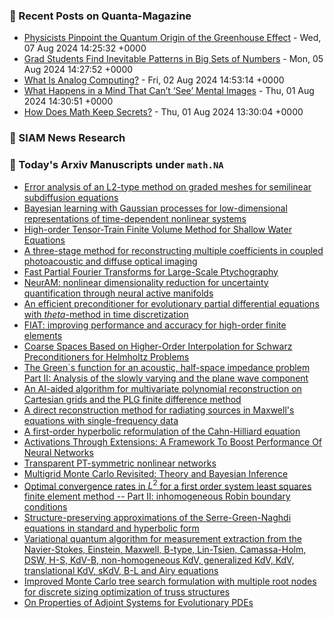 ### 📝 Recent Posts on Quanta-Magazine
<!-- quanta starts -->
* <a href="https://www.quantamagazine.org/physicists-pinpoint-the-quantum-origin-of-the-greenhouse-effect-20240807/">Physicists Pinpoint the Quantum Origin of the Greenhouse Effect</a> - Wed, 07 Aug 2024 14:25:32 +0000
* <a href="https://www.quantamagazine.org/grad-students-find-inevitable-patterns-in-big-sets-of-numbers-20240805/">Grad Students Find Inevitable Patterns in Big Sets of Numbers</a> - Mon, 05 Aug 2024 14:27:52 +0000
* <a href="https://www.quantamagazine.org/what-is-analog-computing-20240802/">What Is Analog Computing?</a> - Fri, 02 Aug 2024 14:53:14 +0000
* <a href="https://www.quantamagazine.org/what-happens-in-a-mind-that-cant-see-mental-images-20240801/">What Happens in a Mind That Can’t ‘See’ Mental Images</a> - Thu, 01 Aug 2024 14:30:51 +0000
* <a href="https://www.quantamagazine.org/how-does-math-keep-secrets-20240801/">How Does Math Keep Secrets?</a> - Thu, 01 Aug 2024 13:30:04 +0000
<!-- quanta ends -->

### 📝 SIAM News Research
<!-- siam-news starts -->

<!-- siam-news ends -->

### 📝 Today's Arxiv Manuscripts under ``math.NA``
<!-- arxiv-math-na starts -->
* <a href="https://arxiv.org/abs/2408.03420">Error analysis of an L2-type method on graded meshes for semilinear subdiffusion equations</a>
* <a href="https://arxiv.org/abs/2408.03455">Bayesian learning with Gaussian processes for low-dimensional representations of time-dependent nonlinear systems</a>
* <a href="https://arxiv.org/abs/2408.03483">High-order Tensor-Train Finite Volume Method for Shallow Water Equations</a>
* <a href="https://arxiv.org/abs/2408.03496">A three-stage method for reconstructing multiple coefficients in coupled photoacoustic and diffuse optical imaging</a>
* <a href="https://arxiv.org/abs/2408.03532">Fast Partial Fourier Transforms for Large-Scale Ptychography</a>
* <a href="https://arxiv.org/abs/2408.03534">NeurAM: nonlinear dimensionality reduction for uncertainty quantification through neural active manifolds</a>
* <a href="https://arxiv.org/abs/2408.03535">An efficient preconditioner for evolutionary partial differential equations with $theta$-method in time discretization</a>
* <a href="https://arxiv.org/abs/2408.03565">FIAT: improving performance and accuracy for high-order finite elements</a>
* <a href="https://arxiv.org/abs/2408.03571">Coarse Spaces Based on Higher-Order Interpolation for Schwarz Preconditioners for Helmholtz Problems</a>
* <a href="https://arxiv.org/abs/2408.03587">The Green`s function for an acoustic, half-space impedance problem Part II: Analysis of the slowly varying and the plane wave component</a>
* <a href="https://arxiv.org/abs/2408.03814">An AI-aided algorithm for multivariate polynomial reconstruction on Cartesian grids and the PLG finite difference method</a>
* <a href="https://arxiv.org/abs/2408.03826">A direct reconstruction method for radiating sources in Maxwell's equations with single-frequency data</a>
* <a href="https://arxiv.org/abs/2408.03862">A first-order hyperbolic reformulation of the Cahn-Hilliard equation</a>
* <a href="https://arxiv.org/abs/2408.03599">Activations Through Extensions: A Framework To Boost Performance Of Neural Networks</a>
* <a href="https://arxiv.org/abs/2408.03709">Transparent PT-symmetric nonlinear networks</a>
* <a href="https://arxiv.org/abs/2407.12149">Multigrid Monte Carlo Revisited: Theory and Bayesian Inference</a>
* <a href="https://arxiv.org/abs/2407.14424">Optimal convergence rates in $L^2$ for a first order system least squares finite element method -- Part II: inhomogeneous Robin boundary conditions</a>
* <a href="https://arxiv.org/abs/2408.02665">Structure-preserving approximations of the Serre-Green-Naghdi equations in standard and hyperbolic form</a>
* <a href="https://arxiv.org/abs/2209.07714">Variational quantum algorithm for measurement extraction from the Navier-Stokes, Einstein, Maxwell, B-type, Lin-Tsien, Camassa-Holm, DSW, H-S, KdV-B, non-homogeneous KdV, generalized KdV, KdV, translational KdV, sKdV, B-L and Airy equations</a>
* <a href="https://arxiv.org/abs/2309.06045">Improved Monte Carlo tree search formulation with multiple root nodes for discrete sizing optimization of truss structures</a>
* <a href="https://arxiv.org/abs/2404.02320">On Properties of Adjoint Systems for Evolutionary PDEs</a>
<!-- arxiv-math-na ends -->
